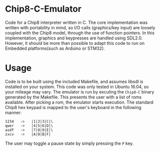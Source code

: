 # Chip8-C-Emulator
Code for a Chip8 interpreter written in C. The core implementation was
written with portability in mind, so I/O calls (graphics/key input) are
loosely coupled with the Chip8 model, through the use of function pointers. 
In this implementation, graphics and keypresses are handled using SDL2.0. 
However, it should be more than possible to adapt this code to run on Embedded 
platforms(such as Arduino or STM32).

# Usage
Code is to be built using the included Makefile, and assumes libsdl is 
installed on your system. This code was only tested in Ubuntu 16.04, so
your mileage may vary. The emulator is run by excuting the `Chip8-C` binary
generated by the Makefile. This presents the user with a list of roms available.
After picking a rom, the emulator starts execution. The standard Chip8 hex keypad 
is mapped to the user's keyboard in the following manner:

```
1234   ->   |1|2|3|C|\
qwer   ->   |4|5|6|D|\
asdf   ->   |7|8|9|E|\
zxcv   ->   |A|0|B|F|
```

The user may toggle a pause state by simply pressing the `P` key.
